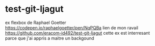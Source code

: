 # test-git-ljagut
ex flexbox de Raphael Goetter
https://codepen.io/raphaelgoetter/pen/NqPQBa
lien de mon ravail https://github.com/eracom-id492/test-git-ljagut
cette ex est interresant parce que j'ai appris a maitre un backgound
